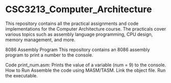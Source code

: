 # CSC3213_Computer_Architecture
This repository contains all the practical assignments and code implementations for the Computer Architecture course. The practicals cover various topics such as assembly language programming, CPU design, memory management, and more.

8086 Assembly Program
This repository contains an 8086 assembly program to print a number to the console.

Code
print_num.asm: Prints the value of a variable (num = 9) to the console.
How to Run
Assemble the code using MASM/TASM.
Link the object file.
Run the executable.
